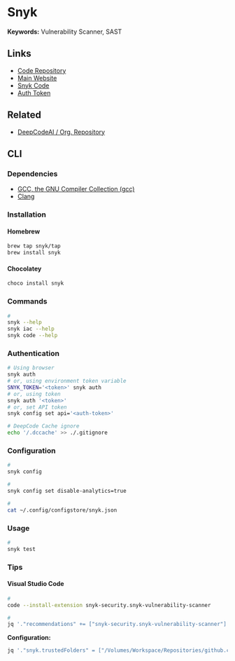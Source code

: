 # Snyk

<!--
snyk/snyk-cli:gradle-5.4
-->

**Keywords:** Vulnerability Scanner, SAST

## Links

- [Code Repository](https://github.com/snyk/snyk)
- [Main Website](https://snyk.io/)
- [Snyk Code](https://snyk.io/product/snyk-code/)
- [Auth Token](https://app.snyk.io/account)

## Related

- [DeepCodeAI / Org. Repository](https://github.com/DeepCodeAI)

## CLI

### Dependencies

- [GCC, the GNU Compiler Collection (gcc)](/gcc.md)
- [Clang](/clang.md)

### Installation

#### Homebrew

```sh
brew tap snyk/tap
brew install snyk
```

#### Chocolatey

```sh
choco install snyk
```

### Commands

```sh
#
snyk --help
snyk iac --help
snyk code --help
```

### Authentication

```sh
# Using browser
snyk auth
# or, using environment token variable
SNYK_TOKEN='<token>' snyk auth
# or, using token
snyk auth '<token>'
# or, set API token
snyk config set api='<auth-token>'

# DeepCode Cache ignore
echo '/.dccache' >> ./.gitignore
```

### Configuration

```sh
#
snyk config

#
snyk config set disable-analytics=true

#
cat ~/.config/configstore/snyk.json
```

### Usage

```sh
#
snyk test
```

<!--
#
snyk container test ubuntu:18.04

#
snyk iac test </path/to/iac/>
snyk iac test </path/to/kubernetes_file.yaml>

#
snyk monitor

#
snyk code

#
snyk log4shell

#
snyk policy

#
snyk ignore
-->

### Tips

#### Visual Studio Code

```sh
#
code --install-extension snyk-security.snyk-vulnerability-scanner

#
jq '."recommendations" += ["snyk-security.snyk-vulnerability-scanner"]' "$PWD"/.vscode/extensions.json | sponge "$PWD"/.vscode/extensions.json
```

**Configuration:**

```sh
jq '."snyk.trustedFolders" = ["/Volumes/Workspace/Repositories/github.com"]' "$HOME"/.vscode/settings.json | sponge "$HOME"/.vscode/settings.json
```

